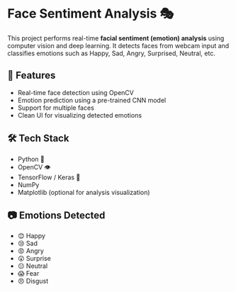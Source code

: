 # Face Sentiment Analysis 🎭

This project performs real-time **facial sentiment (emotion) analysis** using computer vision and deep learning. It detects faces from webcam input and classifies emotions such as Happy, Sad, Angry, Surprised, Neutral, etc.

## 📌 Features

- Real-time face detection using OpenCV
- Emotion prediction using a pre-trained CNN model
- Support for multiple faces
- Clean UI for visualizing detected emotions

## 🛠️ Tech Stack

- Python 🐍
- OpenCV 👁️
- TensorFlow / Keras 🤖
- NumPy
- Matplotlib (optional for analysis visualization)

## 📷 Emotions Detected

- 😊 Happy  
- 😢 Sad  
- 😡 Angry  
- 😲 Surprise  
- 😐 Neutral  
- 😱 Fear  
- 😠 Disgust  


